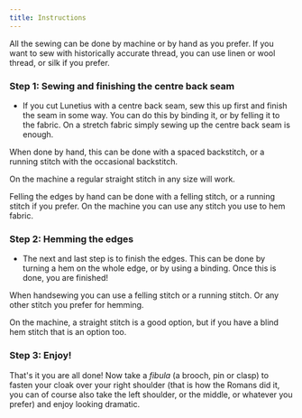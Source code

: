 ```yaml
---
title: Instructions
---
```

<Note>

All the sewing can be done by machine or by hand as you prefer. If you want to sew with historically accurate thread, you can use linen or wool thread, or silk if you prefer.

</Note>

### Step 1: Sewing and finishing the centre back seam

- If you cut Lunetius with a centre back seam, sew this up first and finish the seam in some way. You can do this by binding it, or by felling it to the fabric. On a stretch fabric simply sewing up the centre back seam is enough.

<Tip>

When done by hand, this can be done with a spaced backstitch, or a running stitch with the occasional backstitch.

On the machine a regular straight stitch in any size will work.

Felling the edges by hand can be done with a felling stitch, or a running stitch if you prefer. On the machine you can use any stitch you use to hem fabric. 

</Tip>

### Step 2: Hemming the edges 

- The next and last step is to finish the edges. This can be done by turning a hem on the whole edge, or by using a binding. Once this is done, you are finished!

<Tip>

When handsewing you can use a felling stitch or a running stitch. Or any other stitch you prefer for hemming.

On the machine, a straight stitch is a good option, but if you have a blind hem stitch that is an option too.

</Tip>

### Step 3: Enjoy!

That's it you are all done! Now take a *fibula* (a brooch, pin or clasp) to fasten your cloak over your right shoulder (that is how the Romans did it, you can of course also take the left shoulder, or the middle, or whatever you prefer) and enjoy looking dramatic.

